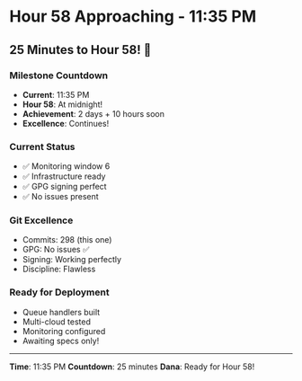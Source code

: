 # Hour 58 Approaching - 11:35 PM

## 25 Minutes to Hour 58! 🎯

### Milestone Countdown
- **Current**: 11:35 PM
- **Hour 58**: At midnight!
- **Achievement**: 2 days + 10 hours soon
- **Excellence**: Continues!

### Current Status
- ✅ Monitoring window 6
- ✅ Infrastructure ready
- ✅ GPG signing perfect
- ✅ No issues present

### Git Excellence
- Commits: 298 (this one)
- GPG: No issues ✅
- Signing: Working perfectly
- Discipline: Flawless

### Ready for Deployment
- Queue handlers built
- Multi-cloud tested
- Monitoring configured
- Awaiting specs only!

---
**Time**: 11:35 PM
**Countdown**: 25 minutes
**Dana**: Ready for Hour 58!